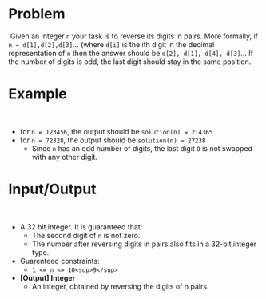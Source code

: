 # Problem
​
Given an integer ```n``` your task is to reverse its digits in pairs. More formally, if ```n = d[1],d[2],d[3]```... (where ```d[i]``` is the ith digit in the decimal representation of ```n``` then the answer should be ```d[2], d[1], d[4], d[3]```... If the number of digits is odd, the last digit should stay in the same position.
​
# Example
​
* for ```n = 123456```, the output should be ```solution(n) = 214365```
* for ```n = 72328```, the output should be ```solution(n) = 27238```
    * Since ```n``` has an odd number of digits, the last digit ```8``` is not swapped with any other digit.
​
# Input/Output
​
* A 32 bit integer. It is guaranteed that:
    * The second digit of ```n``` is not zero.
    * The number after reversing digits in pairs also fits in a 32-bit integer type.
​
* Guarenteed constraints:
    * ```1 <= n <= 10<sup>9</sup>```
​
* **[Output] Integer**
    * An integer, obtained by reversing the digits of n pairs.